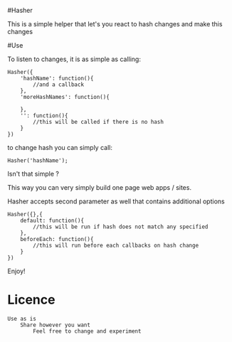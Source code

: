 #Hasher

This is a simple helper that let's you react to hash changes
and make this changes

#Use

To listen to changes, it is as simple as calling:

	Hasher({
		'hashName': function(){
			//and a callback
		},
		'moreHashNames': function(){
		
		},
		'': function(){
			//this will be called if there is no hash
		}
	})

to change hash you can simply call:

	Hasher('hashName');
	
Isn't that simple ?

This way you can very simply build one page web apps / sites.

Hasher accepts second parameter as well that contains additional options

	Hasher({},{
		default: function(){
			//this will be run if hash does not match any specified
		},
		beforeEach: function(){
			//this will run before each callbacks on hash change
		}
	})

Enjoy!

# Licence
	Use as is 
		Share however you want
			Feel free to change and experiment